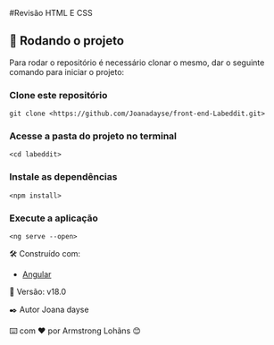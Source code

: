 #Revisão HTML E CSS

## 🚀 Rodando o projeto
Para rodar o repositório é necessário clonar o mesmo, dar o seguinte comando para iniciar o projeto:
### Clone este repositório
```
git clone <https://github.com/Joanadayse/front-end-Labeddit.git>
```
### Acesse a pasta do projeto no terminal
```
<cd labeddit>
```
### Instale as dependências
```
<npm install>
```
### Execute a aplicação 
```
<ng serve --open>
```

🛠️ Construído com:
* [Angular](https://angular.io/)

📌 Versão:
v18.0

✒️ Autor
Joana dayse

⌨️ com ❤️ por Armstrong Lohãns 😊

